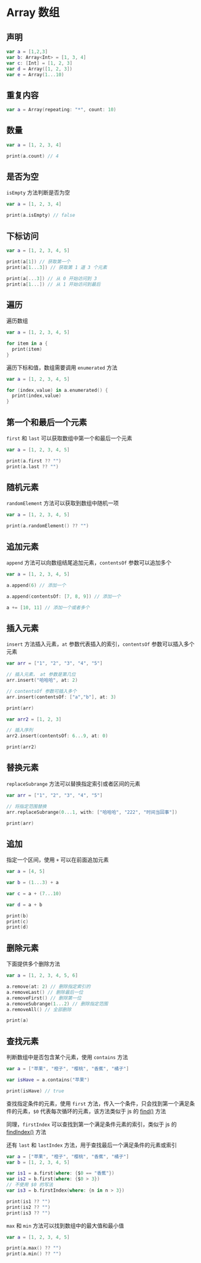 # Array 数组

## 声明

```swift
var a = [1,2,3]
var b: Array<Int> = [1, 3, 4]
var c: [Int] = [1, 2, 3]
var d = Array([1, 2, 3])
var e = Array(1...10)
```

## 重复内容

```swift
var a = Array(repeating: "*", count: 10)
```

## 数量

```swift
var a = [1, 2, 3, 4]

print(a.count) // 4
```

## 是否为空

`isEmpty` 方法判断是否为空

```swift
var a = [1, 2, 3, 4]

print(a.isEmpty) // false
```

## 下标访问

```swift
var a = [1, 2, 3, 4, 5]

print(a[1]) // 获取第一个
print(a[1...3]) // 获取第 1 道 3 个元素

print(a[...3]) // 从 0 开始访问到 3
print(a[1...]) // 从 1 开始访问到最后
```

## 遍历

遍历数组

```swift
var a = [1, 2, 3, 4, 5]

for item in a {
  print(item)
}
```

遍历下标和值，数组需要调用 `enumerated` 方法

```swift
var a = [1, 2, 3, 4, 5]

for (index,value) in a.enumerated() {
  print(index,value)
}
```

## 第一个和最后一个元素

`first` 和 `last` 可以获取数组中第一个和最后一个元素

```swift
var a = [1, 2, 3, 4, 5]

print(a.first ?? "")
print(a.last ?? "")
```

## 随机元素

`randomElement` 方法可以获取到数组中随机一项

```swift
var a = [1, 2, 3, 4, 5]

print(a.randomElement() ?? "")
```

## 追加元素

`append` 方法可以向数组结尾追加元素，`contentsOf` 参数可以追加多个

```swift
var a = [1, 2, 3, 4, 5]

a.append(6) // 添加一个

a.append(contentsOf: [7, 8, 9]) // 添加一个

a += [10, 11] // 添加一个或者多个
```

## 插入元素

`insert` 方法插入元素，`at` 参数代表插入的索引，`contentsOf` 参数可以插入多个元素

```swift
var arr = ["1", "2", "3", "4", "5"]

// 插入元素， at 参数是第几位
arr.insert("哈哈哈", at: 2)

// contentsOf 参数可插入多个
arr.insert(contentsOf: ["a","b"], at: 3)

print(arr)

var arr2 = [1, 2, 3]

// 插入序列
arr2.insert(contentsOf: 6...9, at: 0)

print(arr2)
```

## 替换元素

`replaceSubrange` 方法可以替换指定索引或者区间的元素

```swift
var arr = ["1", "2", "3", "4", "5"]

// 将指定范围替换
arr.replaceSubrange(0...1, with: ["哈哈哈", "222", "时间当回事"])

print(arr)
```

## 追加

指定一个区间，使用 `+` 可以在前面追加元素

```swift
var a = [4, 5]

var b = (1...3) + a

var c = a + (7...10)

var d = a + b

print(b)
print(c)
print(d)
```

## 删除元素

下面提供多个删除方法

```swift
var a = [1, 2, 3, 4, 5, 6]

a.remove(at: 2) // 删除指定索引的
a.removeLast() // 删除最后一位
a.removeFirst() // 删除第一位
a.removeSubrange(1...2) // 删除指定范围
a.removeAll() // 全部删除

print(a)
```

## 查找元素

判断数组中是否包含某个元素，使用 `contains` 方法

```swift
var a = ["苹果", "橙子", "樱桃", "香蕉", "橘子"]

var isHave = a.contains("苹果")

print(isHave) // true
```

查找指定条件的元素，使用 `first` 方法，传入一个条件，只会找到第一个满足条件的元素，`$0` 代表每次循环的元素，该方法类似于 js 的 [find()](https://blog.tianyuhao.cn/docs/javascript/7.html#find) 方法

同理，`firstIndex` 可以查找到第一个满足条件元素的索引，类似于 js 的 [findIndex()](https://blog.tianyuhao.cn/docs/javascript/7.html#findindex) 方法

还有 `last` 和 `lastIndex` 方法，用于查找最后一个满足条件的元素或索引

```swift
var a = ["苹果", "橙子", "樱桃", "香蕉", "橘子"]
var b = [1, 2, 3, 4, 5]

var is1 = a.first(where: {$0 == "香蕉"})
var is2 = b.first(where: {$0 > 3})
// 不使用 $0 的写法
var is3 = b.firstIndex(where: {n in n > 3})

print(is1 ?? "")
print(is2 ?? "")
print(is3 ?? "")
```

`max` 和 `min` 方法可以找到数组中的最大值和最小值

```swift
var a = [1, 2, 3, 4, 5]

print(a.max() ?? "")
print(a.min() ?? "")
```
